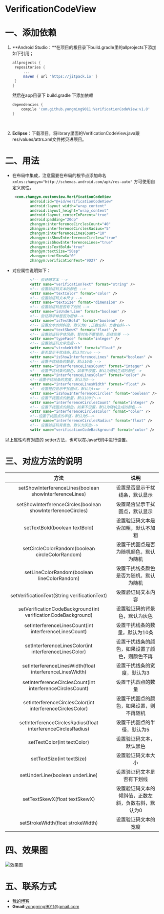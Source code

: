# VerificationCodeView

# 一、添加依赖

1. **Android Studio：**在项目的根目录下build.gradle里的allprojects下添加如下引用；

   ```groovy
   allprojects {
   	repositories {
   		...
   		maven { url 'https://jitpack.io' }
   	}
   }
   ```

   然后在app目录下 build.gradle 下添加依赖

   ```groovy
   dependencies {
   	   compile 'com.github.yongming9011:VerificationCodeView:v1.0'
   }
   ```

   ​

2. **Eclipse**：下载项目，将library里面的VerificationCodeView.java跟res/values/attrs.xml文件拷贝进项目。

# 二、用法

- 在布局中集成，注意需要在布局的根节点添加命名`xmlns:zhangym="http://schemas.android.com/apk/res-auto"` 方可使用自定义属性。

  ```xml
   <com.zhangym.customview.VerificationCodeView
          android:id="@+id/verificationCodeView"
          android:layout_width="wrap_content"
          android:layout_height="wrap_content"
          android:layout_centerInParent="true"
          android:padding="20dp"
          zhangym:interferenceCirclesCount="40"
          zhangym:interferenceCirclesRadius="5"
          zhangym:interferenceLinesCount="10"
          zhangym:isShowInterferenceCircles="true"
          zhangym:isShowInterferenceLines="true"
          zhangym:isTextBold="true"
          zhangym:textSize="50sp"
          zhangym:textSkewX="0"
          zhangym:verificationText="9D27" />
  ```


- 对应属性说明如下：

  ```xml
          <!-- 验证码文本 -->
          <attr name="verificationText" format="string" />
          <!-- 设置验证码文本的颜色 -->
          <attr name="textColor" format="color" />
          <!-- 设置验证码文本尺寸 -->
          <attr name="textSize" format="dimension" />
          <!-- 设置验证码是否有下划线 -->
          <attr name="isUnderLine" format="boolean" />
          <!-- 验证码字体是否为粗体-->
          <attr name="isTextBold" format="boolean" />
          <!-- 设置文本的倾斜度，默认为0 ,正数左斜，负数右斜-->
          <attr name="textSkewX" format="float" />
          <!-- 设置验证码字体风格，暂时先不要使用，后续完善 -->
          <attr name="typeFace" format="integer" />
          <!-- 设置验证码文字宽度-->
          <attr name="strokeWidth" format="float" />
          <!-- 是否显示干扰线条,默认为true -->
          <attr name="isShowInterferenceLines" format="boolean" />
          <!-- 设置干扰线条的数量，默认10条 -->
          <attr name="interferenceLinesCount" format="integer" />
          <!-- 设置干扰线条的颜色，如果不设置，默认为随机生成的颜色-->
          <attr name="interferenceLinesColor" format="color" />
          <!--设置干扰线条的宽度，默认为3-->
          <attr name="interferenceLinesWidth" format="float" />
          <!-- 设置是否显示干扰圆点，默认为true -->
          <attr name="isShowInterferenceCircles" format="boolean" />
          <!-- 设置干扰圆点的数量，默认100个-->
          <attr name="interferenceCirclesCount" format="integer" />
          <!-- 设置干扰圆点的颜色，如果不设置，默认为随机生成的颜色-->
          <attr name="interferenceCirclesColor" format="color" />
          <!--设置干扰圆点的半径，默认为5-->
          <attr name="interferenceCirclesRadius" format="float" />
          <!-- 设置验证码背景色，默认为灰色-->
          <attr name="verificationCodeBackground" format="color" />
  ```

以上属性均有对应的 setter方法，也可以在Java代码中进行设置。



# 三、对应方法的说明

|                    方法                    |             说明             |
| :--------------------------------------: | :------------------------: |
| setShowInterferenceLines(boolean showInterferenceLines) |      设置是否显示干扰线条，默认显示       |
| setShowInterferenceCircles(boolean showInterferenceCircles) |      设置是否显示干扰圆点，默认显示       |
|      setTextBold(boolean textBold)       |     设置验证码文本是否加粗，默认不加粗      |
| setCircleColorRandom(boolean circleColorRandom) |    设置干扰圆点是否为随机颜色，默认为随机     |
| setLineColorRandom(boolean lineColorRandom) |    设置干扰线条颜色是否为随机，默认为随机     |
| setVerificationText(String verificationText) |         设置验证码文本内容          |
| setVerificationCodeBackground(int verificationCodeBackground) |      设置验证码的背景色，默认为灰色       |
| setInterferenceLinesCount(int interferenceLinesCount) |      设置干扰线条的数量，默认为10条      |
| setInterferenceLinesColor(int interferenceLinesColor) |  设置干扰线条的颜色，如果设置了颜色，则颜色不再   |
| setInterferenceLinesWidth(float interferenceLinesWidth) |       设置干扰线条的宽度，默认为3       |
| setInterferenceCirclesCount(int interferenceCirclesCount) |         设置干扰圆点的数量          |
| setInterferenceCirclesColor(int interferenceCirclesColor) |    设置干扰圆点的颜色，如果设置，则不再随机    |
| setInterferenceCirclesRadius(float interferenceCirclesRadius) |       设置干扰圆点的半径，默认为5       |
|       setTextColor(int textColor)        |        设置验证码文本，默认黑色        |
|        setTextSize(int textSize)         |         设置验证码文本大小          |
|     setUnderLine(boolean underLine)      |       设置验证码文本是否有下划线        |
|      setTextSkewX(float textSkewX)       | 设置验证码文本的倾斜值，正数左斜，负数右斜，默认为0 |
|    setStrokeWidth(float strokeWidth)     |         设置验证码文本的宽度         |



# 四、效果图

![效果图](https://ww1.sinaimg.cn/large/006y8lValy1fbxzq88636g309t0injss.gif)


# 五、联系方式

- [我的博客](http://blog.csdn.net/zhangym90)
- **Gmail**:yongming9011@gmail.com
